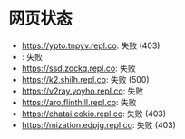 # 网页状态
- https://ypto.tnpyv.repl.co: 失败 (403)
- : 失败
- https://ssd.zockq.repl.co: 失败
- https://k2.shilh.repl.co: 失败 (500)
- https://v2ray.yoyho.repl.co: 失败
- https://aro.flinthill.repl.co: 失败
- https://chatai.cokio.repl.co: 失败 (403)
- https://mization.edpjg.repl.co: 失败 (403)

